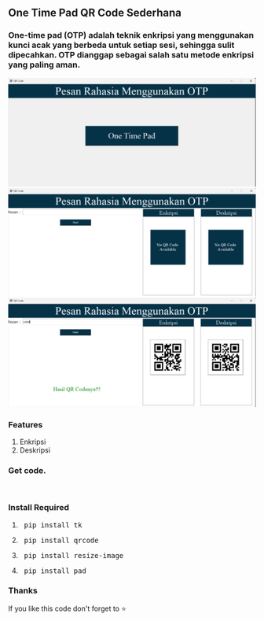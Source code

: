## One Time Pad QR Code Sederhana

### One-time pad (OTP) adalah teknik enkripsi yang menggunakan kunci acak yang berbeda untuk setiap sesi, sehingga sulit dipecahkan. OTP dianggap sebagai salah satu metode enkripsi yang paling aman.


![pic](pic/foto-1.png)
![pic](pic/foto-2.png)
![pic](pic/foto-3.png)


### Features

1. Enkripsi 
2. Deskripsi 

### Get code.

<pre> </pre>

### Install Required

1. <pre> pip install tk </pre>

2. <pre> pip install qrcode </pre>

3. <pre> pip install resize-image </pre>

4. <pre> pip install pad </pre>

### Thanks

If you like this code don't forget to ⭐